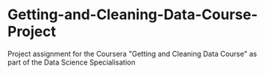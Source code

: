 # Getting-and-Cleaning-Data-Course-Project
Project assignment for the Coursera "Getting and Cleaning Data Course" as part of the Data Science Specialisation
